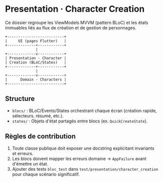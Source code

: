 <!--
Fichier : lib/presentation/character_creation/README.md
Rôle : Documenter le sous-module de présentation dédié à la création/gestion de personnages.
Dépendances : BLoC (`flutter_bloc`), `equatable`, `AppFailure`, service locator.
Exemple d'usage : Lire avant d'ajouter un nouveau bloc ou un état de présentation dans ce sous-module.
-->

# Presentation · Character Creation

Ce dossier regroupe les ViewModels MVVM (pattern BLoC) et les états immuables liés au flux de création et de gestion de personnages.

```
+--------------------------+
|     UI (pages Flutter)   |
+-------------+------------+
              |
+-------------v------------+
| Presentation · Character |
| Creation (BLoC/States)   |
+-------------+------------+
              |
+-------------v------------+
|      Domain · Characters |
+--------------------------+
```

## Structure
- `blocs/` : BLoC/Events/States orchestrant chaque écran (création rapide, sélecteurs, résumé, etc.).
- `states/` : Objets d'état partagés entre blocs (ex. `QuickCreateState`).

## Règles de contribution
1. Toute classe publique doit exposer une docstring explicitant invariants et erreurs.
2. Les blocs doivent mapper les erreurs domaine → `AppFailure` avant d'émettre un état.
3. Ajouter des tests `bloc_test` dans `test/presentation/character_creation` pour chaque scénario significatif.

